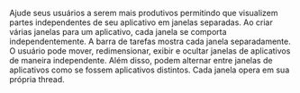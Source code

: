 ﻿Ajude seus usuários a serem mais produtivos permitindo que visualizem partes independentes de seu aplicativo em janelas separadas. Ao criar várias janelas para um aplicativo, cada janela se comporta independentemente. A barra de tarefas mostra cada janela separadamente. O usuário pode mover, redimensionar, exibir e ocultar janelas de aplicativos de maneira independente. Além disso, podem alternar entre janelas de aplicativos como se fossem aplicativos distintos. Cada janela opera em sua própria thread.